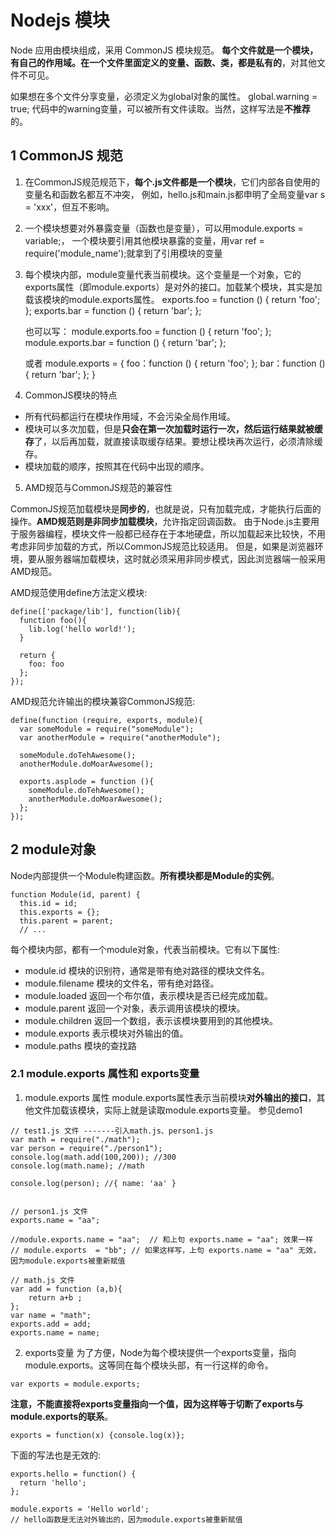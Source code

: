 # Nodejs 模块
Node 应用由模块组成，采用 CommonJS 模块规范。
**每个文件就是一个模块，有自己的作用域。在一个文件里面定义的变量、函数、类，都是私有的**，对其他文件不可见。

如果想在多个文件分享变量，必须定义为global对象的属性。
global.warning = true;
代码中的warning变量，可以被所有文件读取。当然，这样写法是**不推荐**的。

##  1 CommonJS 规范


1. 在CommonJS规范规范下，__每个.js文件都是一个模块__，它们内部各自使用的变量名和函数名都互不冲突，
    例如，hello.js和main.js都申明了全局变量var s = 'xxx'，但互不影响。

2. 一个模块想要对外暴露变量（函数也是变量），可以用module.exports = variable;，
   一个模块要引用其他模块暴露的变量，用var ref = require('module_name');就拿到了引用模块的变量

3. 每个模块内部，module变量代表当前模块。这个变量是一个对象，它的exports属性（即module.exports）是对外的接口。加载某个模块，其实是加载该模块的module.exports属性。
   exports.foo = function () { return 'foo'; };
      exports.bar = function () { return 'bar'; };

      也可以写：
      module.exports.foo = function () { return 'foo'; };
      module.exports.bar = function () { return 'bar'; };

      或者
      module.exports = {
       foo：function () { return 'foo'; };
       bar：function () { return 'bar'; };
       }

4. CommonJS模块的特点
- 所有代码都运行在模块作用域，不会污染全局作用域。
- 模块可以多次加载，但是**只会在第一次加载时运行一次，然后运行结果就被缓存**了，以后再加载，就直接读取缓存结果。要想让模块再次运行，必须清除缓存。
- 模块加载的顺序，按照其在代码中出现的顺序。



5. AMD规范与CommonJS规范的兼容性

CommonJS规范加载模块是**同步的**，也就是说，只有加载完成，才能执行后面的操作。**AMD规范则是非同步加载模块**，允许指定回调函数。
由于Node.js主要用于服务器编程，模块文件一般都已经存在于本地硬盘，所以加载起来比较快，不用考虑非同步加载的方式，所以CommonJS规范比较适用。
但是，如果是浏览器环境，要从服务器端加载模块，这时就必须采用非同步模式，因此浏览器端一般采用AMD规范。

AMD规范使用define方法定义模块:

```
define(['package/lib'], function(lib){
  function foo(){
    lib.log('hello world!');
  }

  return {
    foo: foo
  };
});
```

AMD规范允许输出的模块兼容CommonJS规范:

```
define(function (require, exports, module){
  var someModule = require("someModule");
  var anotherModule = require("anotherModule");

  someModule.doTehAwesome();
  anotherModule.doMoarAwesome();

  exports.asplode = function (){
    someModule.doTehAwesome();
    anotherModule.doMoarAwesome();
  };
});
```
 

##  2 module对象

Node内部提供一个Module构建函数。**所有模块都是Module的实例**。

```
function Module(id, parent) {
  this.id = id;
  this.exports = {};
  this.parent = parent;
  // ...
```

每个模块内部，都有一个module对象，代表当前模块。它有以下属性:

- module.id 模块的识别符，通常是带有绝对路径的模块文件名。
- module.filename 模块的文件名，带有绝对路径。
- module.loaded 返回一个布尔值，表示模块是否已经完成加载。
- module.parent 返回一个对象，表示调用该模块的模块。
- module.children 返回一个数组，表示该模块要用到的其他模块。
- module.exports 表示模块对外输出的值。
- module.paths 模块的查找路


###  2.1 module.exports 属性和 exports变量

1. module.exports 属性
module.exports属性表示当前模块**对外输出的接口**，其他文件加载该模块，实际上就是读取module.exports变量。
参见demo1

```
// test1.js 文件 -------引入math.js、person1.js
var math = require("./math");
var person = require("./person1");
console.log(math.add(100,200)); //300
console.log(math.name); //math

console.log(person); //{ name: 'aa' }


// person1.js 文件
exports.name = "aa";

//module.exports.name = "aa";  // 和上句 exports.name = "aa"; 效果一样
// module.exports  = "bb"; // 如果这样写，上句 exports.name = "aa" 无效，因为module.exports被重新赋值

// math.js 文件
var add = function (a,b){
    return a+b ;
};
var name = "math";
exports.add = add;
exports.name = name;
```
2. exports变量
为了方便，Node为每个模块提供一个exports变量，指向module.exports。这等同在每个模块头部，有一行这样的命令。

```
var exports = module.exports;
```

**注意，不能直接将exports变量指向一个值，因为这样等于切断了exports与module.exports的联系**。

```
exports = function(x) {console.log(x)};
```

下面的写法也是无效的:

```
exports.hello = function() {
  return 'hello';
};

module.exports = 'Hello world';
// hello函数是无法对外输出的，因为module.exports被重新赋值
```

























